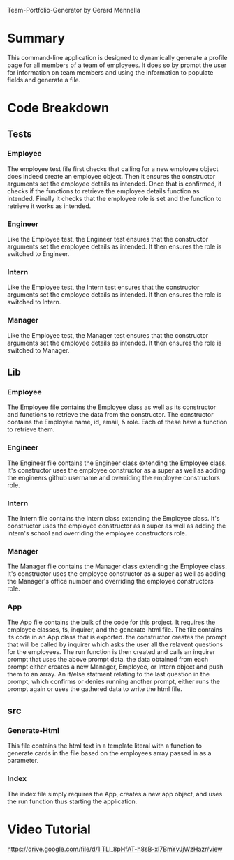Team-Portfolio-Generator by Gerard Mennella

# Summary
This command-line application is designed to dynamically generate a profile page for all members of a team of employees. It does so by prompt the user for information on team members and using the information to populate fields and generate a file.

# Code Breakdown

## Tests
### Employee
The employee test file first checks that calling for a new employee object does indeed create an employee object. Then it ensures the constructor arguments set the employee details as intended. Once that is confirmed, it checks if the functions to retrieve the employee details function as intended. Finally it checks that the employee role is set and the function to retrieve it works as intended.
### Engineer
Like the Employee test, the Engineer test ensures that the constructor arguments set the employee details as intended. It then ensures the role is switched to Engineer.
### Intern
Like the Employee test, the Intern test ensures that the constructor arguments set the employee details as intended. It then ensures the role is switched to Intern.
### Manager
Like the Employee test, the Manager test ensures that the constructor arguments set the employee details as intended. It then ensures the role is switched to Manager.

## Lib
### Employee
The Employee file contains the Employee class as well as its constructor and functions to retrieve the data from the constructor. The constructor contains the Employee name, id, email, & role. Each of these have a function to retrieve them.
### Engineer
The Engineer file contains the Engineer class extending the Employee class. It's constructor uses the employee constructor as a super as well as adding the engineers github username and overriding the employee constructors role.
### Intern
The Intern file contains the Intern class extending the Employee class. It's constructor uses the employee constructor as a super as well as adding the intern's school and overriding the employee constructors role.
### Manager
The Manager file contains the Manager class extending the Employee class. It's constructor uses the employee constructor as a super as well as adding the Manager's office number and overriding the employee constructors role.
### App
The App file contains the bulk of the code for this project. It requires the employee classes, fs, inquirer, and the generate-html file. The file contains its code in an App class that is exported. the constructor creates the prompt that will be called by inquirer which asks the user all the relavent questions for the employees. The run function is then created and calls an inquirer prompt that uses the above prompt data. the data obtained from each prompt either creates a new Manager, Employee, or Intern object and push them to an array. An if/else statment relating to the last question in the prompt, which confirms or denies running another prompt, either runs the prompt again or uses the gathered data to write the html file.

## src
### Generate-Html
This file contains the html text in a template literal with a function to generate cards in the file based on the employees array passed in as a parameter.

### Index
The index file simply requires the App, creates a new app object, and uses the run function thus starting the application.

# Video Tutorial
https://drive.google.com/file/d/1ITLl_8pHfAT-h8sB-xI7BmYvJjWzHazr/view